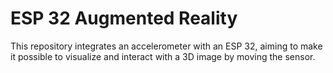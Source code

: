 # ESP 32 Augmented Reality

This repository integrates an accelerometer with an ESP 32, aiming to make it possible to visualize and interact with a 3D image by moving the sensor.